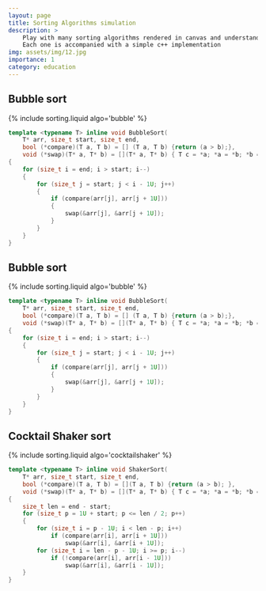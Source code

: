 ```yaml
---
layout: page
title: Sorting Algorithms simulation
description: >
    Play with many sorting algorithms rendered in canvas and understand how they work.
    Each one is accompanied with a simple c++ implementation
img: assets/img/12.jpg
importance: 1
category: education
---
```


## Bubble sort

{% include sorting.liquid algo='bubble' %}

```cpp
template <typename T> inline void BubbleSort(
    T* arr, size_t start, size_t end,
	bool (*compare)(T a, T b) = [] (T a, T b) {return (a > b);},
	void (*swap)(T* a, T* b) = [](T* a, T* b) { T c = *a; *a = *b; *b = c; })
{
	for (size_t i = end; i > start; i--)
	{
		for (size_t j = start; j < i - 1U; j++)
		{
			if (compare(arr[j], arr[j + 1U]))
			{
				swap(&arr[j], &arr[j + 1U]);
			}
		}
	}
}
```

## Bubble sort

{% include sorting.liquid algo='bubble' %}

```cpp
template <typename T> inline void BubbleSort(
    T* arr, size_t start, size_t end,
	bool (*compare)(T a, T b) = [] (T a, T b) {return (a > b);},
	void (*swap)(T* a, T* b) = [](T* a, T* b) { T c = *a; *a = *b; *b = c; })
{
	for (size_t i = end; i > start; i--)
	{
		for (size_t j = start; j < i - 1U; j++)
		{
			if (compare(arr[j], arr[j + 1U]))
			{
				swap(&arr[j], &arr[j + 1U]);
			}
		}
	}
}
```

## Cocktail Shaker sort

{% include sorting.liquid algo='cocktailshaker' %}

```cpp
template <typename T> inline void ShakerSort(
    T* arr, size_t start, size_t end,
	bool (*compare)(T a, T b) = [](T a, T b) {return (a > b); },
	void (*swap)(T* a, T* b) = [](T* a, T* b) { T c = *a; *a = *b; *b = c; })
{
	size_t len = end - start;
	for (size_t p = 1U + start; p <= len / 2; p++)
	{
		for (size_t i = p - 1U; i < len - p; i++)
			if (compare(arr[i], arr[i + 1U]))
				swap(&arr[i], &arr[i + 1U]);
		for (size_t i = len - p - 1U; i >= p; i--)
			if (!compare(arr[i], arr[i - 1U]))
				swap(&arr[i], &arr[i - 1U]);
	}
}
```

<script defer src="{{ '/assets/js/projects/sorting.js' | relative_url }}"></script>